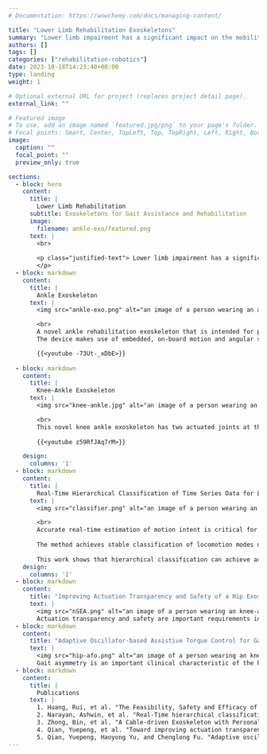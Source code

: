 ```yaml
---
# Documentation: https://wowchemy.com/docs/managing-content/

title: "Lower Limb Rehabilitation Exoskeletons"
summary: "Lower limb impairment has a significant impact on the mobility of those affected takes away their independence and reduces their quality of life. We are developing a range of lower limb rehabilitation exoskeletons for gait assistance and rehabilitation and the associated sensing and control technologies."
authors: []
tags: []
categories: ["rehabilitation-robotics"]
date: 2023-10-18T14:23:40+08:00
type: landing
weight: 1

# Optional external URL for project (replaces project detail page).
external_link: ""

# Featured image
# To use, add an image named `featured.jpg/png` to your page's folder.
# Focal points: Smart, Center, TopLeft, Top, TopRight, Left, Right, BottomLeft, Bottom, BottomRight.
image:
  caption: ""
  focal_point: ""
  preview_only: true

sections:
  - block: hero
    content:
      title: |
        Lower Limb Rehabilitation
      subtitle: Exoskeletons for Gait Assistance and Rehabilitation
      image:
        filename: ankle-exo/featured.png
      text: |
        <br>
        
        <p class="justified-text"> Lower limb impairment has a significant impact on the mobility of those affected. In addition to taking away independence of those affected, it also limits their physical and social activities leading to significantly reduced quality of life. Lower limb rehabilitation exoskeletons can be used to provide gait assistance and rehabilitation to those affected by lower limb impairment. We are developing exoskeletons that can be used for ankle only and combined knee-ankle rehabilitation as well as the associated sensing and control technologies.
        </p>
  - block: markdown
    content:
      title: |
        Ankle Exoskeleton
      text: |
        <img src="ankle-exo.png" alt="an image of a person wearing an ankle exoskeleton" title="Ankle Exoskeleton">

        <br>
        A novel ankle rehabilitation exoskeleton that is intended for post-stroke rehabilitation training. It has a single actuated ankle joint that provides assistive torque during dorsiflexion and plantarflexion. The device is designed to be lightweight and compact, with a total weight of 3.5 kg. The device is also designed to be modular with the actuation unit in a lighweight wearable backpack. Assistive forces are transmitted to the ankle joint via a Bowden cable mechanism through a lightweight, unobtrusive ankle brace. We make use of inherently compliant series elastic actuators (SEAs) to generate the assistive forces for the device. The inherent compliance improves the safety of the device and allows for the device to use precise force control rather than position control based assistiance schemes. 
        The device makes use of embedded, on-board motion and angular sensors along with advanced learning algorithms to deliver assistive forces synchronized to the user's gait, and tailored to the user's needs. Preliminary studies with stroke patients show improvement in 10MWT, 6MWT and TUGT scores after training with the device. Further studies are being conducted to evaluate the efficacy of the device.

        {{<youtube -73Ut-_xDbE>}}
      
  - block: markdown
    content:
      title: |
        Knee-Ankle Exoskeleton
      text: |
        <img src="knee-ankle.jpg" alt="an image of a person wearing an knee-ankle exoskeleton" title="Knne-Ankle Exoskeleton">

        <br>
        This novel knee ankle exoskeleton has two actuated joints at the knee and the ankle, and is driven by a pair of series elastic actuators (SEAs). It provides assistance for ankle dorsiflexion/plantarflexion and knee flexion/extension. The device is designed to be lightweight and compact, with a total weight of 4.5 kg. The device is also designed to be modular with the actuation unit in a lighweight wearable backpack. Assistive forces are transmitted to the ankle joint via a Bowden cable mechanism through a lightweight, unobtrusive ankle brace. The device makes use of embedded, on-board motion and angular sensors along with advanced learning algorithms to deliver assistive forces synchronized to the user's gait, and tailored to the user's needs. Seven subacute stroke survivors participated and completed the clinical experiments. Compared to the baseline, we observed increases in the foot contact angle and knee flexion peak by 70.1% (p < 0.05) and 60.0 % (p < 0.05) with personalized assistance. Personalized assistance contributed to the improvements in temporal gait symmetry of more impaired participants (p < 0.05), and it led to a 22.8 % and 51.3 % (p < 0.05) reduction in the muscle activities of ankle flexor muscles. 
        
        {{<youtube z59RfJAq7rM>}}

    design:
      columns: '1'
  - block: markdown
    content:
      title: |
        Real-Time Hierarchical Classification of Time Series Data for Locomotion Mode Detection
      text: |
        <img src="classifier.png" alt="an image of a person wearing an knee-ankle exoskeleton" title="Knne-Ankle Exoskeleton">

        <br>
        Accurate real-time estimation of motion intent is critical for rendering useful assistance using wearable robotic prosthetic and exoskeleton devices during user-initiated motions. This work evaluated hierarchical classification as a strategy for real-time locomotion mode recognition for the control of wearable robotic prostheses and exoskeletons during user-initiated motions. We collected motion data from 8 subjects using 7 inertial sensors for 16 different lower limb locomotion modes. A CNN based hierarchical classifier is trained to classify the modes into a specified label hierarchy. We measure the accuracy, stability, behaviour during mode transitions and suitability for real-time inference of the classifier. 
        
        The method achieves stable classification of locomotion modes using 1280 ms of time history data. It achieves average classification accuracy of 94.34% and an average $AU(\overline{PRC})$ of 0.773 - comparable to similar classifiers. The method produces more informative classifications at transitions between modes. Less specific classes are classified earlier than more specific classes in the hierarchy. The inference step of the classifier can be executed in less than 2 ms on embedded hardware, indicating suitability for real-time operation. 
        
        This work shows that hierarchical classification can achieve accurate detection of locomotion modes and can break up mode transitions into multiple transitions between modes of different specificity. Significance: Multi-specific hierarchical classification of locomotion modes could lead to smoother, more fine grained control adaptation of wearable robots during locomotion mode transitions. 
    design:
      columns: '1'
  - block: markdown
    content:
      title: "Improving Actuation Transparency and Safety of a Hip Exoskeleton with a Novel Nonlinear Series Elastic Actuator"
      text: |
        <img src="nSEA.png" alt="an image of a person wearing an knee-ankle exoskeleton" title="Knne-Ankle Exoskeleton">
        Actuation transparency and safety are important requirements in the design and control of assistive exoskeletons for individuals who suffer lower limb deficits but still maintain a certain level of voluntary motor control. In recent years, series elastic actuator (SEA) has been regarded as a promising solution for transparent actuation and safe human-robot interaction, thus SEAs are widely developed and applied in assistive exoskeletons. However, existing SEAs designed for assistive exoskeletons still lack both actuation transparency and safety because of high stiffness of the elastic element and high mechanical impedance of the actuators. To address this problem, a novel nonlinear SEA (nSEA) is presented in this paper. The optimized nonlinear series elastic element coupled with a quasi-direct drive motor creates the nSEA with low mechanical impedance, high back-drivability, and less acoustic noise. Besides, a new torque control, based on cascade PI control, is proposed for the nSEA to control the interaction torque with high accuracy and robustness. Finally, an experimental evaluation with human subjects is performed to validate the advantages of the nSEA-driven hip exoskeleton in the realization of actuation transparency and safety. The root-mean-square (RMS) interaction torque in zero impedance mode is as low as 0.051 Nm during walking conditions, leading to negligible negative influence on the hip joint's range of motion, walking speed, and energy expenditure when wearing the hip exoskeleton.
  - block: markdown
    content:
      title: "Adaptive Oscillator-based Assistive Torque Control for Gait Asymmetry Correction with a nSEA-driven Hip Exoskeleton"
      text: |
        <img src="hip-afo.png" alt="an image of a person wearing an knee-ankle exoskeleton" title="Knne-Ankle Exoskeleton">
        Gait asymmetry is an important clinical characteristic of the hemiplegic gait most stroke survivors suffered, leading to restricted functional mobility and long-term negative impact on their quality of life. In recent years, robot assistance has been proven able to improve stroke patients' functional walking, but few studies have been conducted to specifically correct the gait asymmetry of stroke patients during the whole gait cycle. In this work, an adaptive oscillator-based assistive torque control was developed and implemented on a unilateral hip exoskeleton driven by a novel nonlinear series elastic actuator (nSEA), aiming at correcting gait asymmetry at hip joints during the whole gait cycle. The adaptive oscillator-based gait asymmetry detection method extracted continuous gait phase and gait asymmetry seamlessly, and then the proposed assistive control attempted to correct gait asymmetry by delivering precise assistive torques synchronized with the continuous gait phase of the patients' gait. An initial experimental study was conducted to evaluate the proposed assistive control on seven healthy subjects with artificial impairment. The participants walked on a treadmill with assistance from the hip exoskeleton, while artificial impairment was added to mimic the hemiplegic gait with both spatial and temporal asymmetry (such as reduced hip flexion on the impaired side and reduced hip extension on the healthy side). Experimental results suggested the effectiveness of the proposed assistive control in restoring gait symmetry to levels comparable to a normal gait of the participants (p < 0.05).
  - block: markdown
    content:
      title: |
        Publications
      text: |
        1. Huang, Rui, et al. "The Feasibility, Safety and Efficacy of Robot-Assisted Gait Training Based on a Wearable Ankle Robot in Stroke Rehabilitation." International Conference on Intelligent Robotics and Applications. Singapore: Springer Nature Singapore, 2023.
        2. Narayan, Ashwin, et al. "Real-Time hierarchical classification of time series data for locomotion mode detection." IEEE Journal of Biomedical and Health Informatics 26.4 (2021): 1749-1760.
        3. Zhong, Bin, et al. "A Cable-driven Exoskeleton with Personalized Assistance Improves the Gait Metrics of People in Subacute Stroke." IEEE Transactions on Neural Systems and Rehabilitation Engineering (2023).
        4. Qian, Yuepeng, et al. "Toward improving actuation transparency and safety of a hip exoskeleton with a novel nonlinear series elastic actuator." IEEE/ASME Transactions on Mechatronics 28.1 (2022): 417-428.
        5. Qian, Yuepeng, Haoyong Yu, and Chenglong Fu. "Adaptive oscillator-based assistive torque control for gait asymmetry correction with a nSEA-driven hip exoskeleton." IEEE Transactions on Neural Systems and Rehabilitation Engineering 30 (2022): 2906-2915.
---
```

